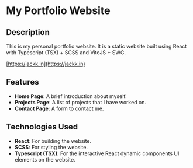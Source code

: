 # My Portfolio Website

## Description
This is my personal portfolio website. It is a static website built using React with Typescript (TSX) + SCSS and ViteJS + SWC.  

[https://jackk.in](https://jackk.in)

## Features
- **Home Page**: A brief introduction about myself.
- **Projects Page**: A list of projects that I have worked on.
- **Contact Page**: A form to contact me.

## Technologies Used
- **React**: For building the website.
- **SCSS**: For styling the website.
- **Typescript (TSX)**: For the interactive React dynamic components UI elements on the website.
